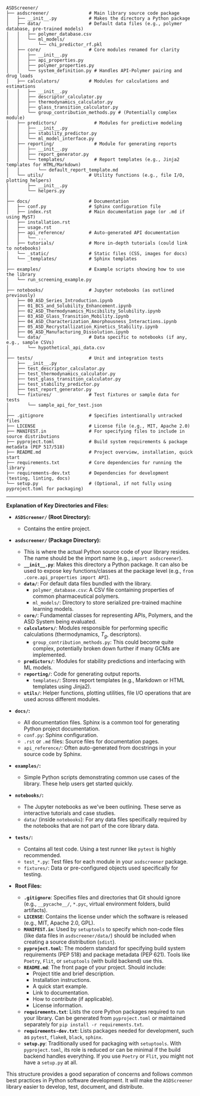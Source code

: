 ```
ASDScreener/
├── asdscreener/               # Main library source code package
│   ├── __init__.py            # Makes the directory a Python package
│   ├── data/                  # Default data files (e.g., polymer database, pre-trained models)
│   │   ├── polymer_database.csv
│   │   └── ml_models/
│   │       └── chi_predictor_rf.pkl
│   ├── core/                  # Core modules renamed for clarity
│   │   ├── __init__.py
│   │   ├── api_properties.py
│   │   ├── polymer_properties.py
│   │   └── system_definition.py # Handles API-Polymer pairing and drug loads
│   ├── calculators/           # Modules for calculations and estimations
│   │   ├── __init__.py
│   │   ├── descriptor_calculator.py
│   │   ├── thermodynamics_calculator.py
│   │   ├── glass_transition_calculator.py
│   │   └── group_contribution_methods.py # (Potentially complex module)
│   ├── predictors/              # Modules for predictive modeling
│   │   ├── __init__.py
│   │   ├── stability_predictor.py
│   │   └── ml_model_interface.py
│   ├── reporting/               # Module for generating reports
│   │   ├── __init__.py
│   │   ├── report_generator.py
│   │   └── templates/           # Report templates (e.g., Jinja2 templates for HTML/Markdown)
│   │       └── default_report_template.md
│   └── utils/                 # Utility functions (e.g., file I/O, plotting helpers)
│       ├── __init__.py
│       └── helpers.py
│
├── docs/                      # Documentation
│   ├── conf.py                # Sphinx configuration file
│   ├── index.rst              # Main documentation page (or .md if using MyST)
│   ├── installation.rst
│   ├── usage.rst
│   ├── api_reference/         # Auto-generated API documentation
│   │   └── ...
│   ├── tutorials/             # More in-depth tutorials (could link to notebooks)
│   └── _static/               # Static files (CSS, images for docs)
│   └── _templates/            # Sphinx templates
│
├── examples/                  # Example scripts showing how to use the library
│   └── run_screening_example.py
│
├── notebooks/                 # Jupyter notebooks (as outlined previously)
│   ├── 00_ASD_Series_Introduction.ipynb
│   ├── 01_BCS_and_Solubility_Enhancement.ipynb
│   ├── 02_ASD_Thermodynamics_Miscibility_Solubility.ipynb
│   ├── 03_ASD_Glass_Transition_Mobility.ipynb
│   ├── 04_ASD_Characterization_Amorphousness_Interactions.ipynb
│   ├── 05_ASD_Recrystallization_Kinetics_Stability.ipynb
│   ├── 06_ASD_Manufacturing_Dissolution.ipynb
│   └── data/                  # Data specific to notebooks (if any, e.g., sample CSVs)
│       └── hypothetical_api_data.csv
│
├── tests/                     # Unit and integration tests
│   ├── __init__.py
│   ├── test_descriptor_calculator.py
│   ├── test_thermodynamics_calculator.py
│   ├── test_glass_transition_calculator.py
│   ├── test_stability_predictor.py
│   ├── test_report_generator.py
│   └── fixtures/              # Test fixtures or sample data for tests
│       └── sample_api_for_test.json
│
├── .gitignore                 # Specifies intentionally untracked files
├── LICENSE                    # License file (e.g., MIT, Apache 2.0)
├── MANIFEST.in                # For specifying files to include in source distributions
├── pyproject.toml             # Build system requirements & package metadata (PEP 517/518)
├── README.md                  # Project overview, installation, quick start
├── requirements.txt           # Core dependencies for running the library
├── requirements-dev.txt       # Dependencies for development (testing, linting, docs)
└── setup.py                   # (Optional, if not fully using pyproject.toml for packaging)
```

---

**Explanation of Key Directories and Files:**

*   **`ASDScreener/` (Root Directory):**
    *   Contains the entire project.

*   **`asdscreener/` (Package Directory):**
    *   This is where the actual Python source code of your library resides. The name should be the import name (e.g., `import asdscreener`).
    *   **`__init__.py`**: Makes this directory a Python package. It can also be used to expose key functions/classes at the package level (e.g., `from .core.api_properties import API`).
    *   **`data/`**: For default data files bundled with the library.
        *   `polymer_database.csv`: A CSV file containing properties of common pharmaceutical polymers.
        *   `ml_models/`: Directory to store serialized pre-trained machine learning models.
    *   **`core/`**: Fundamental classes for representing APIs, Polymers, and the ASD System being evaluated.
    *   **`calculators/`**: Modules responsible for performing specific calculations (thermodynamics, $T_g$, descriptors).
        *   `group_contribution_methods.py`: This could become quite complex, potentially broken down further if many GCMs are implemented.
    *   **`predictors/`**: Modules for stability predictions and interfacing with ML models.
    *   **`reporting/`**: Code for generating output reports.
        *   `templates/`: Stores report templates (e.g., Markdown or HTML templates using Jinja2).
    *   **`utils/`**: Helper functions, plotting utilities, file I/O operations that are used across different modules.

*   **`docs/`:**
    *   All documentation files. Sphinx is a common tool for generating Python project documentation.
    *   `conf.py`: Sphinx configuration.
    *   `.rst` or `.md` files: Source files for documentation pages.
    *   `api_reference/`: Often auto-generated from docstrings in your source code by Sphinx.

*   **`examples/`:**
    *   Simple Python scripts demonstrating common use cases of the library. These help users get started quickly.

*   **`notebooks/`:**
    *   The Jupyter notebooks as we've been outlining. These serve as interactive tutorials and case studies.
    *   `data/` (inside `notebooks`): For any data files specifically required by the notebooks that are not part of the core library data.

*   **`tests/`:**
    *   Contains all test code. Using a test runner like `pytest` is highly recommended.
    *   `test_*.py`: Test files for each module in your `asdscreener` package.
    *   `fixtures/`: Data or pre-configured objects used specifically for testing.

*   **Root Files:**
    *   **`.gitignore`**: Specifies files and directories that Git should ignore (e.g., `__pycache__/`, `*.pyc`, virtual environment folders, build artifacts).
    *   **`LICENSE`**: Contains the license under which the software is released (e.g., MIT, Apache 2.0, GPL).
    *   **`MANIFEST.in`**: Used by `setuptools` to specify which non-code files (like data files in `asdscreener/data/`) should be included when creating a source distribution (`sdist`).
    *   **`pyproject.toml`**: The modern standard for specifying build system requirements (PEP 518) and package metadata (PEP 621). Tools like `Poetry`, `Flit`, or `setuptools` (with build backend) use this.
    *   **`README.md`**: The front page of your project. Should include:
        *   Project title and brief description.
        *   Installation instructions.
        *   A quick start example.
        *   Link to documentation.
        *   How to contribute (if applicable).
        *   License information.
    *   **`requirements.txt`**: Lists the core Python packages required to run your library. Can be generated from `pyproject.toml` or maintained separately for `pip install -r requirements.txt`.
    *   **`requirements-dev.txt`**: Lists packages needed for development, such as `pytest`, `flake8`, `black`, `sphinx`.
    *   **`setup.py`**: Traditionally used for packaging with `setuptools`. With `pyproject.toml`, its role is reduced or can be minimal if the build backend handles everything. If you use `Poetry` or `Flit`, you might not have a `setup.py` at all.

This structure provides a good separation of concerns and follows common best practices in Python software development. It will make the `ASDScreener` library easier to develop, test, document, and distribute.